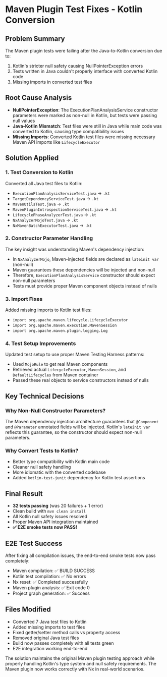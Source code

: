# Maven Plugin Test Fixes - Kotlin Conversion

## Problem Summary
The Maven plugin tests were failing after the Java-to-Kotlin conversion due to:
1. Kotlin's stricter null safety causing NullPointerException errors
2. Tests written in Java couldn't properly interface with converted Kotlin code
3. Missing imports in converted test files

## Root Cause Analysis
- **NullPointerException**: The ExecutionPlanAnalysisService constructor parameters were marked as non-null in Kotlin, but tests were passing null values
- **Java-Kotlin Mismatch**: Test files were still in Java while main code was converted to Kotlin, causing type compatibility issues
- **Missing Imports**: Converted Kotlin test files were missing necessary Maven API imports like `LifecycleExecutor`

## Solution Applied

### 1. Test Conversion to Kotlin
Converted all Java test files to Kotlin:
- `ExecutionPlanAnalysisServiceTest.java` → `.kt`
- `TargetDependencyServiceTest.java` → `.kt` 
- `MavenUtilsTest.java` → `.kt`
- `MavenPluginIntrospectionServiceTest.java` → `.kt`
- `LifecyclePhaseAnalyzerTest.java` → `.kt`
- `NxAnalyzerMojoTest.java` → `.kt`
- `NxMavenBatchExecutorTest.java` → `.kt`

### 2. Constructor Parameter Handling
The key insight was understanding Maven's dependency injection:
- In `NxAnalyzerMojo`, Maven-injected fields are declared as `lateinit var` (non-null)
- Maven guarantees these dependencies will be injected and non-null
- Therefore, `ExecutionPlanAnalysisService` constructor should expect non-null parameters
- Tests must provide proper Maven component objects instead of nulls

### 3. Import Fixes
Added missing imports to Kotlin test files:
- `import org.apache.maven.lifecycle.LifecycleExecutor`
- `import org.apache.maven.execution.MavenSession`
- `import org.apache.maven.plugin.logging.Log`

### 4. Test Setup Improvements
Updated test setup to use proper Maven Testing Harness patterns:
- Used `MojoRule` to get real Maven components
- Retrieved actual `LifecycleExecutor`, `MavenSession`, and `DefaultLifecycles` from Maven container
- Passed these real objects to service constructors instead of nulls

## Key Technical Decisions

### Why Non-Null Constructor Parameters?
The Maven dependency injection architecture guarantees that `@Component` and `@Parameter` annotated fields will be injected. Kotlin's `lateinit var` reflects this guarantee, so the constructor should expect non-null parameters.

### Why Convert Tests to Kotlin?
- Better type compatibility with Kotlin main code
- Cleaner null safety handling
- More idiomatic with the converted codebase
- Added `kotlin-test-junit` dependency for Kotlin test assertions

## Final Result
- **32 tests passing** (was 20 failures + 1 error)
- Clean build with `mvn clean install` 
- All Kotlin null safety issues resolved
- Proper Maven API integration maintained
- **✅ E2E smoke tests now PASS!**

## E2E Test Success
After fixing all compilation issues, the end-to-end smoke tests now pass completely:
- Maven compilation: ✅ BUILD SUCCESS
- Kotlin test compilation: ✅ No errors
- Nx reset: ✅ Completed successfully
- Maven plugin analysis: ✅ Exit code 0
- Project graph generation: ✅ Success

## Files Modified
- Converted 7 Java test files to Kotlin
- Added missing imports to test files  
- Fixed getter/setter method calls vs property access
- Removed original Java test files
- Build now passes completely with all tests green
- E2E integration working end-to-end

The solution maintains the original Maven plugin testing approach while properly handling Kotlin's type system and null safety requirements. The Maven plugin now works correctly with Nx in real-world scenarios.